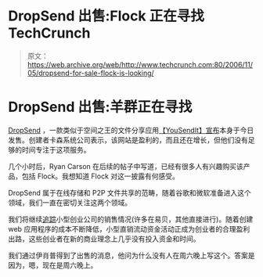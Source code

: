 # DropSend 出售:Flock 正在寻找 TechCrunch

> 原文：<https://web.archive.org/web/http://www.techcrunch.com:80/2006/11/05/dropsend-for-sale-flock-is-looking/>

# DropSend 出售:羊群正在寻找

 [](https://web.archive.org/web/20221205073221/http://www.dropsend.com/) [DropSend](https://web.archive.org/web/20221205073221/http://www.dropsend.com/) ，一款类似于空间之王的文件分享应用[【YouSendIt】](https://web.archive.org/web/20221205073221/http://www.yousendit.com/)[宣布](https://web.archive.org/web/20221205073221/http://www.barenakedapp.com/dropsend/were-selling-dropsend)本身于今日发售。创建者卡森系统公司表示，该网站是盈利的，而且还在增长，但他们没有足够的时间专注于这项服务。

几个小时后，Ryan Carson 在后续的帖子中写道，已经有很多人有兴趣购买该产品，包括 Flock。我想知道 Flock 对这一披露有何感受。

DropSend 属于在线存储和 P2P 文件共享的范畴，随着谷歌和微软准备进入这个领域，我们一直在密切关注这两个领域。

我们将继续[追踪](https://web.archive.org/web/20221205073221/http://www.beta.techcrunch.com/2006/09/21/exclusive-zookoda-auction/)小型创业公司的销售情况(许多在易贝，其他直接进行)。随着创建 web 应用程序的成本不断降低，小型直销流动资金活动正成为创业者的合理盈利出路，这些创业者在新的商业理念上几乎没有投入资金和时间。

我们通过伊肖普得到了出售的消息，他问为什么没有人在周六晚上写这个。答案是因为，嗯，现在是周六晚上。